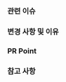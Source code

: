 ### 관련 이슈

<!-- 관련있는 이슈 번호(#000)을 적어주세요. -->

### 변경 사항 및 이유

<!-- 변경한 내용과 그 이유를 적어주세요. -->

### PR Point

<!-- 리뷰어 분들이 집중적으로 보셨으면 하는 내용을 적어주세요 -->

### 참고 사항

<!-- 참고할 사항이 있다면 적어주세요. -->
